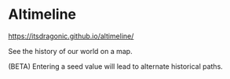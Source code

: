 # Altimeline
https://itsdragonic.github.io/altimeline/

See the history of our world on a map.

(BETA) Entering a seed value will lead to alternate historical paths.
